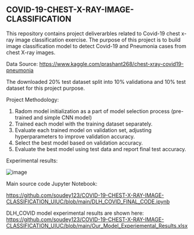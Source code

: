 ## COVID-19-CHEST-X-RAY-IMAGE-CLASSIFICATION

This repository contains project deliverarbles related to Covid-19 chest x-ray image classification exercise. The purpose of this project is to build image classification model to detect Covid-19 and Pneumonia cases from chest X-ray images.

Data Source: https://www.kaggle.com/prashant268/chest-xray-covid19-pneumonia

The downloaded 20% test dataset split into 10% validationa and 10% test dataset for this project purpose.

Project Methodology:

1) Radom model initialization as a part of model selection process (pre-trained and simple CNN model)
2) Trained each model with the training dataset separately.
3) Evaluate each trained model on validation set, adjusting hyperparameters to improve validation accuracy.
4) Select the best model based on validation accuracy.
5) Evaluate the best model using test data and report final test accuracy.

Experimental results:

![image](https://user-images.githubusercontent.com/38169031/124501931-1571c380-dd88-11eb-8637-067aacfdfd63.png)


Main source code Jupyter Notebook:

https://github.com/soudey123/COVID-19-CHEST-X-RAY-IMAGE-CLASSIFICATION_UIUC/blob/main/DLH_COVID_FINAL_CODE.ipynb

DLH_COVID model experimental results are shown here: 
https://github.com/soudey123/COVID-19-CHEST-X-RAY-IMAGE-CLASSIFICATION_UIUC/blob/main/Our_Model_Experiemental_Results.xlsx


